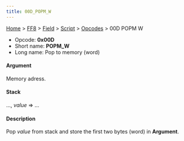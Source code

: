```yaml
---
title: 00D_POPM_W
---
```


[Home](../../../../index.md) > [FF8](../../../../FF8.md) > [Field](../../../Field.md) > [Script](../../Script.md) > [Opcodes](../Opcodes.md) > 00D POPM W

-   Opcode: **0x00D**
-   Short name: **POPM\_W**
-   Long name: Pop to memory (word)

#### Argument

Memory adress.

#### Stack

..., *value* =&gt; ...

#### Description

Pop *value* from stack and store the first two bytes (word) in **Argument**.

